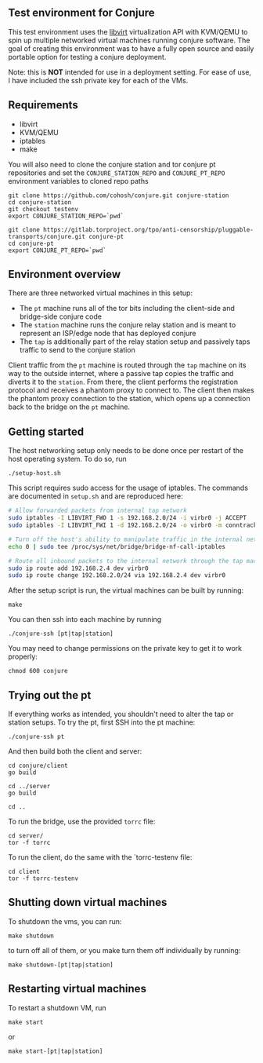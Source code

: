 ## Test environment for Conjure

This test environment uses the [libvirt](https://libvirt.org/) virtualization API with KVM/QEMU to spin up multiple networked virtual machines running conjure software. The goal of creating this environment was to have a fully open source and easily portable option for testing a conjure deployment.

Note: this is **NOT** intended for use in a deployment setting. For ease of use, I have included the ssh private key for each of the VMs.

## Requirements

- libvirt
- KVM/QEMU
- iptables
- make

You will also need to clone the conjure station and tor conjure pt repositories and set the `CONJURE_STATION_REPO` and `CONJURE_PT_REPO` environment variables to cloned repo paths

```
git clone https://github.com/cohosh/conjure.git conjure-station
cd conjure-station
git checkout testenv
export CONJURE_STATION_REPO=`pwd`
```
```
git clone https://gitlab.torproject.org/tpo/anti-censorship/pluggable-transports/conjure.git conjure-pt
cd conjure-pt
export CONJURE_PT_REPO=`pwd`
```

## Environment overview

There are three networked virtual machines in this setup:
- The `pt` machine runs all of the tor bits including the client-side and bridge-side conjure code
- The `station` machine runs the conjure relay station and is meant to represent an ISP/edge node that has deployed conjure
- The `tap` is additionally part of the relay station setup and passively taps traffic to send to the conjure station

Client traffic from the `pt` machine is routed through the `tap` machine on its way to the outside internet, where a passive tap copies the traffic and diverts it to the `station`. From there, the client performs the registration protocol and receives a phantom proxy to connect to. The client then makes the phantom proxy connection to the station, which opens up a connection back to the bridge on the `pt` machine.

## Getting started

The host networking setup only needs to be done once per restart of the host operating system. To do so, run
```
./setup-host.sh
```

This script requires sudo access for the usage of iptables. The commands are documented in `setup.sh` and are reproduced here:

```bash
# Allow forwarded packets from internal tap network
sudo iptables -I LIBVIRT_FWO 1 -s 192.168.2.0/24 -i virbr0 -j ACCEPT
sudo iptables -I LIBVIRT_FWI 1 -d 192.168.2.0/24 -o virbr0 -m conntrack --ctstate RELATED,ESTABLISHED -j ACCEPT

# Turn off the host's ability to manipulate traffic in the internal network
echo 0 | sudo tee /proc/sys/net/bridge/bridge-nf-call-iptables

# Route all inbound packets to the internal network through the tap machine
sudo ip route add 192.168.2.4 dev virbr0
sudo ip route change 192.168.2.0/24 via 192.168.2.4 dev virbr0

```

After the setup script is run, the virtual machines can be built by running:
```
make
```

You can then ssh into each machine by running
```
./conjure-ssh [pt|tap|station]
```
You may need to change permissions on the private key to get it to work properly:
```
chmod 600 conjure
```

## Trying out the pt

If everything works as intended, you shouldn't need to alter the tap or station setups. To try the pt, first SSH into the pt machine:
```
./conjure-ssh pt
```
And then build both the client and server:
```
cd conjure/client
go build

cd ../server
go build

cd ..
```

To run the bridge, use the provided `torrc` file:
```
cd server/
tor -f torrc
```

To run the client, do the same with the `torrc-testenv file:
```
cd client
tor -f torrc-testenv
```

## Shutting down virtual machines

To shutdown the vms, you can run:

```
make shutdown
```
to turn off all of them, or you make turn them off individually by running:
```
make shutdown-[pt|tap|station]
```


## Restarting virtual machines

To restart a shutdown VM, run
```
make start
```
or 
```
make start-[pt|tap|station]
```

